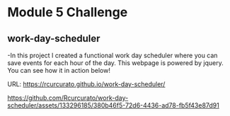 # Module 5 Challenge

## work-day-scheduler

-In this project I created a functional work day scheduler where you can save events
for each hour of the day. This webpage is powered by jquery. You can see how it in action below!

URL: https://rcurcurato.github.io/work-day-scheduler/

https://github.com/Rcurcurato/work-day-scheduler/assets/133296185/380b46f5-72d6-4436-ad78-fb5f43e87d91


